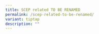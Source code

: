 ```yaml
---
title: SCEP related TO BE RENAMED
permalink: /scep-related-to-be-renamed/
variant: tiptap
description: ""
---
```

<p></p>